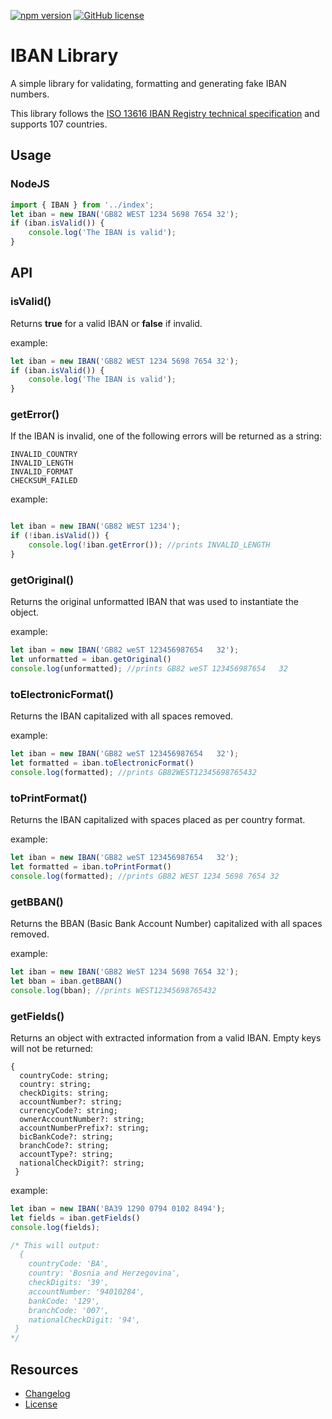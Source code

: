[![npm version](https://badge.fury.io/js/@dellacagna%2Fiban.svg)](https://badge.fury.io/js/@dellacagna%2Fiban)
[![GitHub license](https://img.shields.io/badge/license-MIT-blue.svg)](https://raw.githubusercontent.com/dellacagna/iban/master/LICENSE)

# IBAN Library
A simple library for validating, formatting and generating fake IBAN numbers.

This library follows the [ISO 13616 IBAN Registry technical specification](https://www.swift.com/standards/data-standards/iban-international-bank-account-number) and supports 107 countries.

## Usage
### NodeJS
```ts
import { IBAN } from '../index';  
let iban = new IBAN('GB82 WEST 1234 5698 7654 32');
if (iban.isValid()) {
    console.log('The IBAN is valid');
}
```
## API
### isValid()
Returns **true** for a valid IBAN or **false** if invalid.

example:
```ts
let iban = new IBAN('GB82 WEST 1234 5698 7654 32');
if (iban.isValid()) {
    console.log('The IBAN is valid');
}
```

### getError()
If the IBAN is invalid, one of the following errors will be returned as a string:
```
INVALID_COUNTRY
INVALID_LENGTH
INVALID_FORMAT
CHECKSUM_FAILED
```


example:
```ts

let iban = new IBAN('GB82 WEST 1234');
if (!iban.isValid()) {
    console.log(!iban.getError()); //prints INVALID_LENGTH
}
```

### getOriginal()
Returns the original unformatted IBAN that was used to instantiate the object.

example:
```ts
let iban = new IBAN('GB82 weST 123456987654   32');
let unformatted = iban.getOriginal()
console.log(unformatted); //prints GB82 weST 123456987654   32
```

### toElectronicFormat()
Returns the IBAN capitalized with all spaces removed.

example:
```ts
let iban = new IBAN('GB82 weST 123456987654   32');
let formatted = iban.toElectronicFormat()
console.log(formatted); //prints GB82WEST12345698765432
```

### toPrintFormat()
Returns the IBAN capitalized with spaces placed as per country format.

example:
```ts
let iban = new IBAN('GB82 weST 123456987654   32');
let formatted = iban.toPrintFormat()
console.log(formatted); //prints GB82 WEST 1234 5698 7654 32
```

### getBBAN()
Returns the BBAN (Basic Bank Account Number) capitalized with all spaces removed.

example:
```ts
let iban = new IBAN('GB82 WeST 1234 5698 7654 32');
let bban = iban.getBBAN()
console.log(bban); //prints WEST12345698765432
```

### getFields()
Returns an object with extracted information from a valid IBAN. Empty keys will not be returned:

```
{
  countryCode: string;
  country: string;
  checkDigits: string;
  accountNumber?: string;
  currencyCode?: string;
  ownerAccountNumber?: string;
  accountNumberPrefix?: string;
  bicBankCode?: string;
  branchCode?: string;
  accountType?: string;
  nationalCheckDigit?: string;
 }
```

example:
```ts
let iban = new IBAN('BA39 1290 0794 0102 8494');
let fields = iban.getFields()
console.log(fields);

/* This will output:
  {
    countryCode: 'BA',
    country: 'Bosnia and Herzegovina',
    checkDigits: '39',
    accountNumber: '94010284',
    bankCode: '129',
    branchCode: '007',
    nationalCheckDigit: '94',
 } 
*/
```
## Resources
* [Changelog](https://github.com/dellacagna/iban/blob/master/CHANGELOG.md)
* [License](https://raw.githubusercontent.com/dellacagna/iban/master/LICENSE)
